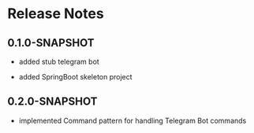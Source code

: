 # Release Notes

## 0.1.0-SNAPSHOT

* added stub telegram bot

* added SpringBoot skeleton project

## 0.2.0-SNAPSHOT

* implemented Command pattern for handling Telegram Bot commands